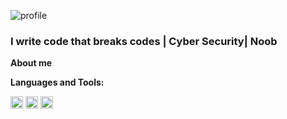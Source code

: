 ![profile](https://user-images.githubusercontent.com/92648859/150339789-ab91a5b4-5713-41ba-b7ea-e71b74c69ebc.gif)

### I write code that breaks codes | Cyber Security| Noob

**About me**


**Languages and Tools:**  

<code><img height="20" src="https://cdn.jsdelivr.net/npm/simple-icons@3.0.1/icons/c.svg"></code>
<code><img height="20" src="https://cdn.jsdelivr.net/npm/simple-icons@3.0.1/icons/cplusplus.svg"></code>
<code><img height="20" src="https://cdn.jsdelivr.net/npm/simple-icons@3.0.1/icons/python.svg"></code>
  
